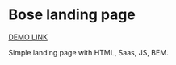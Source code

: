 # Bose landing page

[DEMO LINK](https://Bogdan-Kutasevich.github.io/layout_miami/)

Simple landing page with HTML, Saas, JS, BEM.

